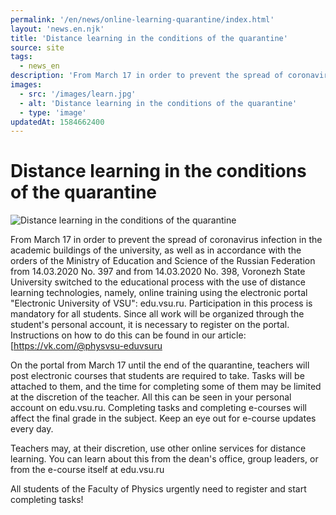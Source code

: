 ```yaml
---
permalink: '/en/news/online-learning-quarantine/index.html'
layout: 'news.en.njk'
title: 'Distance learning in the conditions of the quarantine'
source: site
tags:
  - news_en
description: 'From March 17 in order to prevent the spread of coronavirus infection...'
images:
  - src: '/images/learn.jpg'
  - alt: 'Distance learning in the conditions of the quarantine'
  - type: 'image'
updatedAt: 1584662400
---
```

# Distance learning in the conditions of the quarantine

![Distance learning in the conditions of the quarantine](/images/media-gallery/learn.jpg)

From March 17 in order to prevent the spread of coronavirus infection in the academic buildings of the university, as well as in accordance with the orders of the Ministry of Education and Science of the Russian Federation from 14.03.2020 No. 397 and from 14.03.2020 No. 398, Voronezh State University switched to the educational process with the use of distance learning technologies, namely, online training using the electronic portal "Electronic University of VSU": edu.vsu.ru. Participation in this process is mandatory for all students. Since all work will be organized through the student's personal account, it is necessary to register on the portal. Instructions on how to do this can be found in our article:[https://vk.com/@physvsu-eduvsuru

On the portal from March 17 until the end of the quarantine, teachers will post electronic courses that students are required to take. Tasks will be attached to them, and the time for completing some of them may be limited at the discretion of the teacher. All this can be seen in your personal account on edu.vsu.ru. Completing tasks and completing e-courses will affect the final grade in the subject. Keep an eye out for e-course updates every day.

Teachers may, at their discretion, use other online services for distance learning. You can learn about this from the dean's office, group leaders, or from the e-course itself at edu.vsu.ru

All students of the Faculty of Physics urgently need to register and start completing tasks!
